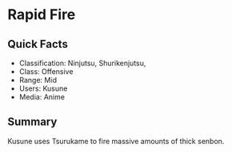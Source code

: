 # Rapid Fire

## Quick Facts
- Classification: Ninjutsu, Shurikenjutsu,
- Class: Offensive
- Range: Mid
- Users: Kusune
- Media: Anime

## Summary
Kusune uses Tsurukame to fire massive amounts of thick senbon.
